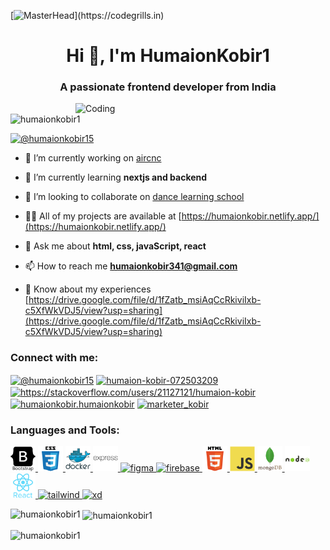 [![MasterHead]([https://media.licdn.com/dms/image/D5616AQGPxK5tuJ1Ssw/profile-displaybackgroundimage-shrink_350_1400/0/1689485769162?e=1695859200&v=beta&t=DaVI_Zt_-wYHCWVPGUTywTt_9EFWZoSkWp370pFE1is](https://media.licdn.com/dms/image/D5616AQFyaFPU63xFTw/profile-displaybackgroundimage-shrink_350_1400/0/1690785642602?e=1696464000&v=beta&t=rMJCpe8ApMt115YAJYgCHbZsb54EfOhL7k2BrjU_XcE))](https://codegrills.in)
<h1 align="center">Hi 👋, I'm HumaionKobir1</h1>
<h3 align="center">A passionate frontend developer from India</h3>
<img align="right" alt="Coding" width="400" src="https://media.tenor.com/rePDfDWO3XoAAAAd/hacking.gif">

<p align="left"> <img src="https://komarev.com/ghpvc/?username=humaionkobir1&label=Profile%20views&color=0e75b6&style=flat" alt="humaionkobir1" /> </p>

<p align="left"> <a href="https://twitter.com/@humaionkobir15" target="blank"><img src="https://img.shields.io/twitter/follow/@humaionkobir15?logo=twitter&style=for-the-badge" alt="@humaionkobir15" /></a> </p>

- 🔭 I’m currently working on [aircnc](https://aircnc-client-5c97a.web.app/)

- 🌱 I’m currently learning **nextjs and backend**

- 👯 I’m looking to collaborate on [dance learning school](https://dance-a96c2.web.app/)

- 👨‍💻 All of my projects are available at [https://humaionkobir.netlify.app/](https://humaionkobir.netlify.app/)

- 💬 Ask me about **html, css, javaScript, react**

- 📫 How to reach me **humaionkobir341@gmail.com**

- 📄 Know about my experiences [https://drive.google.com/file/d/1fZatb_msiAqCcRkiviIxb-c5XfWkVDJ5/view?usp=sharing](https://drive.google.com/file/d/1fZatb_msiAqCcRkiviIxb-c5XfWkVDJ5/view?usp=sharing)

<h3 align="left">Connect with me:</h3>
<p align="left">
<a href="https://twitter.com/@humaionkobir15" target="blank"><img align="center" src="https://raw.githubusercontent.com/rahuldkjain/github-profile-readme-generator/master/src/images/icons/Social/twitter.svg" alt="@humaionkobir15" height="30" width="40" /></a>
<a href="https://linkedin.com/in/humaion-kobir-072503209" target="blank"><img align="center" src="https://raw.githubusercontent.com/rahuldkjain/github-profile-readme-generator/master/src/images/icons/Social/linked-in-alt.svg" alt="humaion-kobir-072503209" height="30" width="40" /></a>
<a href="https://stackoverflow.com/users/https://stackoverflow.com/users/21127121/humaion-kobir" target="blank"><img align="center" src="https://raw.githubusercontent.com/rahuldkjain/github-profile-readme-generator/master/src/images/icons/Social/stack-overflow.svg" alt="https://stackoverflow.com/users/21127121/humaion-kobir" height="30" width="40" /></a>
<a href="https://fb.com/humaionkobir.humaionkobir" target="blank"><img align="center" src="https://raw.githubusercontent.com/rahuldkjain/github-profile-readme-generator/master/src/images/icons/Social/facebook.svg" alt="humaionkobir.humaionkobir" height="30" width="40" /></a>
<a href="https://instagram.com/marketer_kobir" target="blank"><img align="center" src="https://raw.githubusercontent.com/rahuldkjain/github-profile-readme-generator/master/src/images/icons/Social/instagram.svg" alt="marketer_kobir" height="30" width="40" /></a>
</p>

<h3 align="left">Languages and Tools:</h3>
<p align="left"> <a href="https://getbootstrap.com" target="_blank" rel="noreferrer"> <img src="https://raw.githubusercontent.com/devicons/devicon/master/icons/bootstrap/bootstrap-plain-wordmark.svg" alt="bootstrap" width="40" height="40"/> </a> <a href="https://www.w3schools.com/css/" target="_blank" rel="noreferrer"> <img src="https://raw.githubusercontent.com/devicons/devicon/master/icons/css3/css3-original-wordmark.svg" alt="css3" width="40" height="40"/> </a> <a href="https://www.docker.com/" target="_blank" rel="noreferrer"> <img src="https://raw.githubusercontent.com/devicons/devicon/master/icons/docker/docker-original-wordmark.svg" alt="docker" width="40" height="40"/> </a> <a href="https://expressjs.com" target="_blank" rel="noreferrer"> <img src="https://raw.githubusercontent.com/devicons/devicon/master/icons/express/express-original-wordmark.svg" alt="express" width="40" height="40"/> </a> <a href="https://www.figma.com/" target="_blank" rel="noreferrer"> <img src="https://www.vectorlogo.zone/logos/figma/figma-icon.svg" alt="figma" width="40" height="40"/> </a> <a href="https://firebase.google.com/" target="_blank" rel="noreferrer"> <img src="https://www.vectorlogo.zone/logos/firebase/firebase-icon.svg" alt="firebase" width="40" height="40"/> </a> <a href="https://www.w3.org/html/" target="_blank" rel="noreferrer"> <img src="https://raw.githubusercontent.com/devicons/devicon/master/icons/html5/html5-original-wordmark.svg" alt="html5" width="40" height="40"/> </a> <a href="https://developer.mozilla.org/en-US/docs/Web/JavaScript" target="_blank" rel="noreferrer"> <img src="https://raw.githubusercontent.com/devicons/devicon/master/icons/javascript/javascript-original.svg" alt="javascript" width="40" height="40"/> </a> <a href="https://www.mongodb.com/" target="_blank" rel="noreferrer"> <img src="https://raw.githubusercontent.com/devicons/devicon/master/icons/mongodb/mongodb-original-wordmark.svg" alt="mongodb" width="40" height="40"/> </a> <a href="https://nodejs.org" target="_blank" rel="noreferrer"> <img src="https://raw.githubusercontent.com/devicons/devicon/master/icons/nodejs/nodejs-original-wordmark.svg" alt="nodejs" width="40" height="40"/> </a> <a href="https://reactjs.org/" target="_blank" rel="noreferrer"> <img src="https://raw.githubusercontent.com/devicons/devicon/master/icons/react/react-original-wordmark.svg" alt="react" width="40" height="40"/> </a> <a href="https://tailwindcss.com/" target="_blank" rel="noreferrer"> <img src="https://www.vectorlogo.zone/logos/tailwindcss/tailwindcss-icon.svg" alt="tailwind" width="40" height="40"/> </a> <a href="https://www.adobe.com/products/xd.html" target="_blank" rel="noreferrer"> <img src="https://cdn.worldvectorlogo.com/logos/adobe-xd.svg" alt="xd" width="40" height="40"/> </a> </p>

<p><img align="left" src="https://github-readme-stats.vercel.app/api/top-langs?username=humaionkobir1&show_icons=true&locale=en&layout=compact" alt="humaionkobir1" /></p>

<p>&nbsp;<img align="center" src="https://github-readme-stats.vercel.app/api?username=humaionkobir1&show_icons=true&locale=en" alt="humaionkobir1" /></p>

<p><img align="center" src="https://github-readme-streak-stats.herokuapp.com/?user=humaionkobir1&" alt="humaionkobir1" /></p>
